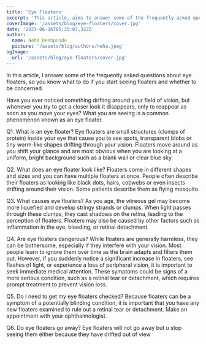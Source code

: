 ```yaml
---
title: 'Eye Floaters'
excerpt: 'This article, aims to answer some of the frequently asked questions about eye floaters, so you know what to do if you start seeing floaters and whether to be concerned.'
coverImage: '/assets/blog/eye-floaters/cover.jpg'
date: '2023-06-16T05:35:07.322Z'
author:
  name: Neha Deshpande
  picture: '/assets/blog/authors/neha.jpeg'
ogImage:
  url: '/assets/blog/eye-floaters/cover.jpg'
---
```

 
In this article, I answer some of the frequently asked questions about eye floaters, so you know what to do if you start seeing floaters and whether to be concerned.

Have you ever noticed something drifting around your field of vision, but whenever you try to get a closer look it disappears, only to reappear as soon as you move your eyes? What you are seeing is a common phenomenon known as an eye floater.

Q1. What is an eye floater?
Eye floaters are small structures (clumps of protein) inside your eye that cause you to see spots, transparent blobs or tiny worm-like shapes drifting through your vision.
Floaters move around as you shift your glance and are most obvious when you are looking at a uniform, bright background such as a blank wall or clear blue sky.

Q2. What does an eye floater look like?
Floaters come in different shapes and sizes and you can have multiple floaters at once. People often describe their floaters as looking like black dots, hairs, cobwebs or even insects drifting around their vision. Some patients describe them as flying mosquito.

Q3. What causes eye floaters?
As you age, the vitreous gel may become more liquefied and develop stringy strands or clumps. When light passes through these clumps, they cast shadows on the retina, leading to the perception of floaters. Floaters may also be caused by other factors such as inflammation in the eye, bleeding, or retinal detachment.

Q4. Are eye floaters dangerous?
While floaters are generally harmless, they can be bothersome, especially if they interfere with your vision. Most people learn to ignore them over time as the brain adapts and filters them out. However, if you suddenly notice a significant increase in floaters, see flashes of light, or experience a loss of peripheral vision, it is important to seek immediate medical attention. These symptoms could be signs of a more serious condition, such as a retinal tear or detachment, which requires prompt treatment to prevent vision loss.

Q5. Do I need to get my eye floaters checked?
Because floaters can be a symptom of a potentially blinding condition, it is important that you have any new floaters examined to rule out a retinal tear or detachment. Make an appointment with your ophthalmologist.

Q6. Do eye floaters go away?
Eye floaters will not go away but u stop seeing them either because they have drifted out of view